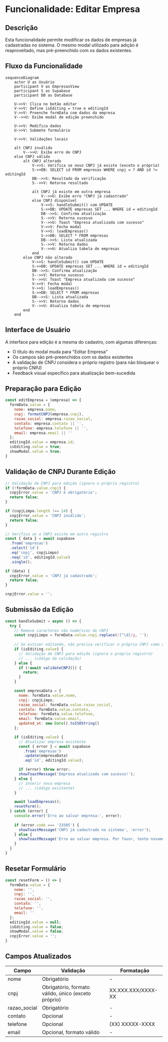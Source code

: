 # Funcionalidade: Editar Empresa

## Descrição

Esta funcionalidade permite modificar os dados de empresas já cadastradas no sistema. O mesmo modal utilizado para adição é reaproveitado, mas pré-preenchido com os dados existentes.

## Fluxo da Funcionalidade

```mermaid
sequenceDiagram
    actor U as Usuário
    participant V as EmpresasView
    participant S as Supabase
    participant DB as Database
    
    U->>V: Clica no botão editar
    V->>V: Define isEditing = true e editingId
    V->>V: Preenche formData com dados da empresa
    V-->>U: Exibe modal de edição preenchido
    
    U->>V: Modifica dados
    U->>V: Submete formulário
    
    V->>V: Validações locais
    
    alt CNPJ inválido
        V-->>U: Exibe erro de CNPJ
    else CNPJ válido
        alt CNPJ alterado
            V->>S: Verifica se novo CNPJ já existe (exceto o próprio)
            S->>DB: SELECT id FROM empresas WHERE cnpj = ? AND id != editingId
            DB-->>S: Resultado da verificação
            S-->>V: Retorna resultado
            
            alt CNPJ já existe em outra empresa
                V-->>U: Exibe erro "CNPJ já cadastrado"
            else CNPJ disponível
                V->>S: handleSubmit() com UPDATE
                S->>DB: UPDATE empresas SET ... WHERE id = editingId
                DB-->>S: Confirma atualização
                S-->>V: Retorna sucesso
                V-->>U: Toast "Empresa atualizada com sucesso"
                V->>V: Fecha modal
                V->>S: loadEmpresas()
                S->>DB: SELECT * FROM empresas
                DB-->>S: Lista atualizada
                S-->>V: Retorna dados
                V-->>U: Atualiza tabela de empresas
            end
        else CNPJ não alterado
            V->>S: handleSubmit() com UPDATE
            S->>DB: UPDATE empresas SET ... WHERE id = editingId
            DB-->>S: Confirma atualização
            S-->>V: Retorna sucesso
            V-->>U: Toast "Empresa atualizada com sucesso"
            V->>V: Fecha modal
            V->>S: loadEmpresas()
            S->>DB: SELECT * FROM empresas
            DB-->>S: Lista atualizada
            S-->>V: Retorna dados
            V-->>U: Atualiza tabela de empresas
        end
    end
```

## Interface de Usuário

A interface para edição é a mesma do cadastro, com algumas diferenças:

- O título do modal muda para "Editar Empresa"
- Os campos são pré-preenchidos com os dados existentes
- A validação de CNPJ considera o próprio registro (para não bloquear o próprio CNPJ)
- Feedback visual específico para atualização bem-sucedida

## Preparação para Edição

```javascript
const editEmpresa = (empresa) => {
  formData.value = {
    nome: empresa.nome,
    cnpj: formatCNPJ(empresa.cnpj),
    razao_social: empresa.razao_social,
    contato: empresa.contato || '',
    telefone: empresa.telefone || '',
    email: empresa.email || ''
  };
  editingId.value = empresa.id;
  isEditing.value = true;
  showModal.value = true;
}
```

## Validação de CNPJ Durante Edição

```javascript
// Validação de CNPJ para edição (ignora o próprio registro)
if (!formData.value.cnpj) {
  cnpjError.value = 'CNPJ é obrigatório';
  return false;
}

if (cnpjLimpo.length !== 14) {
  cnpjError.value = 'CNPJ inválido';
  return false;
}

// Verifica se o CNPJ existe em outro registro
const { data } = await supabase
  .from('empresas')
  .select('id')
  .eq('cnpj', cnpjLimpo)
  .neq('id', editingId.value)
  .single();

if (data) {
  cnpjError.value = 'CNPJ já cadastrado';
  return false;
}

cnpjError.value = '';
```

## Submissão da Edição

```javascript
const handleSubmit = async () => {
  try {
    // Remove caracteres não numéricos do CNPJ
    const cnpjLimpo = formData.value.cnpj.replace(/[^\d]/g, '');
    
    // Se estiver editando, não precisa verificar o próprio CNPJ como duplicado
    if (isEditing.value) {
      // Validação de CNPJ para edição (ignora o próprio registro)
      // ... (código da validação)
    } else {
      if (!await validateCNPJ()) {
        return;
      }
    }

    const empresaData = {
      nome: formData.value.nome,
      cnpj: cnpjLimpo,
      razao_social: formData.value.razao_social,
      contato: formData.value.contato,
      telefone: formData.value.telefone,
      email: formData.value.email,
      updated_at: new Date().toISOString()
    };

    if (isEditing.value) {
      // Atualizar empresa existente
      const { error } = await supabase
        .from('empresas')
        .update(empresaData)
        .eq('id', editingId.value);

      if (error) throw error;
      showToastMessage('Empresa atualizada com sucesso!');
    } else {
      // Inserir nova empresa
      // ... (código existente)
    }

    await loadEmpresas();
    resetForm();
  } catch (error) {
    console.error('Erro ao salvar empresa:', error);
    
    if (error.code === '23505') {
      showToastMessage('CNPJ já cadastrado no sistema', 'error');
    } else {
      showToastMessage('Erro ao salvar empresa. Por favor, tente novamente.', 'error');
    }
  }
}
```

## Resetar Formulário

```javascript
const resetForm = () => {
  formData.value = {
    nome: '',
    cnpj: '',
    razao_social: '',
    contato: '',
    telefone: '',
    email: ''
  };
  editingId.value = null;
  isEditing.value = false;
  showModal.value = false;
  cnpjError.value = '';
}
```

## Campos Atualizados

| Campo | Validação | Formatação |
|-------|-----------|------------|
| nome | Obrigatório | - |
| cnpj | Obrigatório, formato válido, único (exceto próprio) | XX.XXX.XXX/XXXX-XX |
| razao_social | Obrigatório | - |
| contato | Opcional | - |
| telefone | Opcional | (XX) XXXXX-XXXX |
| email | Opcional, formato válido | - |
